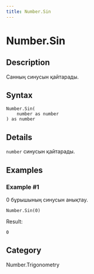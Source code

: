 ```yaml
---
title: Number.Sin
---
```


# Number.Sin


## Description

Санның синусын қайтарады.


## Syntax

```powerquery
Number.Sin(
    number as number
) as number
```


## Details

<code>number</code> синусын қайтарады.


## Examples

### Example #1 
0 бұрышының синусын анықтау.
```powerquery
Number.Sin(0)
```

Result: 
```powerquery
0
```




## Category
Number.Trigonometry
